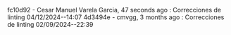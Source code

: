 fc10d92 - Cesar Manuel Varela Garcia, 47 seconds ago : Correcciones de linting 04/12/2024--14:07
4d3494e - cmvgg, 3 months ago : Correcciones de linting 02/09/2024--22:39